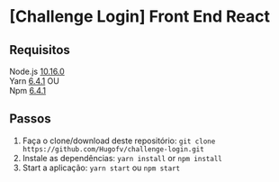 # [Challenge Login] Front End React

## Requisitos

Node.js [10.16.0](https://nodejs.org/dist/v10.16.0)\
Yarn [6.4.1](https://github.com/yarnpkg/yarn/releases/tag/v1.16.0) OU\
Npm [6.4.1](https://www.npmjs.com/package/npm/v/6.4.1)

## Passos

1. Faça o clone/download deste repositório: `git clone https://github.com/Hugofv/challenge-login.git`
2. Instale as dependências: `yarn install` or `npm install`
4. Start a aplicação: `yarn start` ou `npm start`
